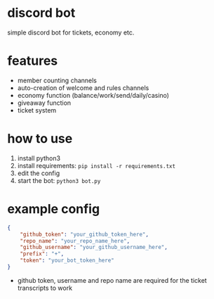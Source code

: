 # discord bot
simple discord bot for tickets, economy etc.

# features
- member counting channels
- auto-creation of welcome and rules channels
- economy function (balance/work/send/daily/casino)
- giveaway function
- ticket system

# how to use
1. install python3
2. install requirements: `pip install -r requirements.txt`
3. edit the config
4. start the bot: `python3 bot.py`

# example config
```json
{
    "github_token": "your_github_token_here",
    "repo_name": "your_repo_name_here",
    "github_username": "your_github_username_here",
    "prefix": "+",
    "token": "your_bot_token_here"
}
```
- github token, username and repo name are required for the ticket transcripts to work

